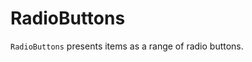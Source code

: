RadioButtons
============

`RadioButtons` presents items as a range of radio buttons.

``` demo[examples/SelectionControls/RadioButtonsExample.php,RadioButtonsExampleView.php]
```